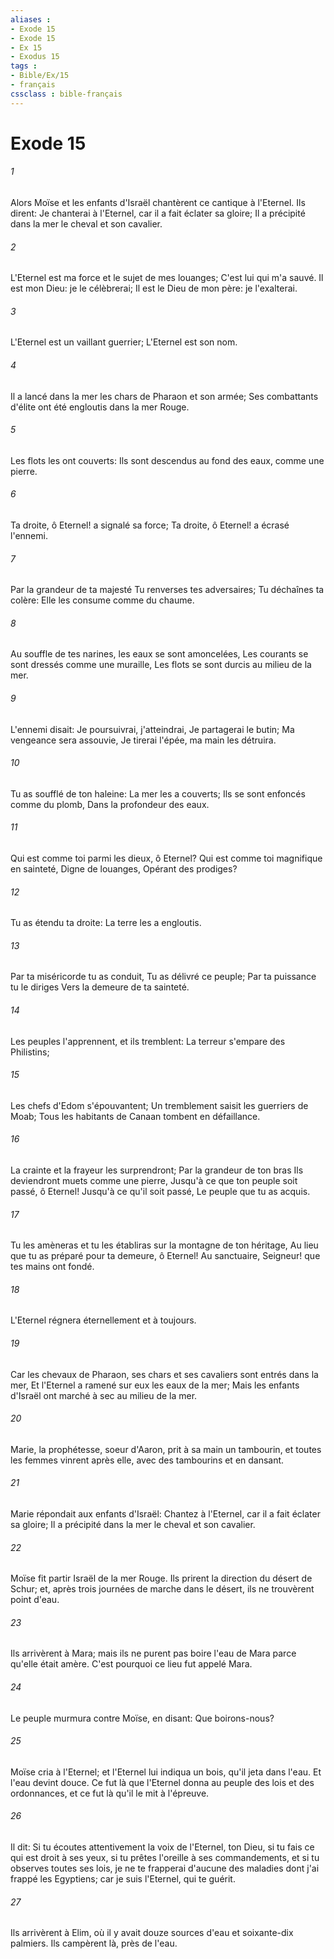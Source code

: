 ```yaml
---
aliases : 
- Exode 15
- Exode 15
- Ex 15
- Exodus 15
tags : 
- Bible/Ex/15
- français
cssclass : bible-français
---
```


# Exode 15

###### 1
Alors Moïse et les enfants d'Israël chantèrent ce cantique à l'Eternel. Ils dirent: Je chanterai à l'Eternel, car il a fait éclater sa gloire; Il a précipité dans la mer le cheval et son cavalier.
###### 2
L'Eternel est ma force et le sujet de mes louanges; C'est lui qui m'a sauvé. Il est mon Dieu: je le célèbrerai; Il est le Dieu de mon père: je l'exalterai.
###### 3
L'Eternel est un vaillant guerrier; L'Eternel est son nom.
###### 4
Il a lancé dans la mer les chars de Pharaon et son armée; Ses combattants d'élite ont été engloutis dans la mer Rouge.
###### 5
Les flots les ont couverts: Ils sont descendus au fond des eaux, comme une pierre.
###### 6
Ta droite, ô Eternel! a signalé sa force; Ta droite, ô Eternel! a écrasé l'ennemi.
###### 7
Par la grandeur de ta majesté Tu renverses tes adversaires; Tu déchaînes ta colère: Elle les consume comme du chaume.
###### 8
Au souffle de tes narines, les eaux se sont amoncelées, Les courants se sont dressés comme une muraille, Les flots se sont durcis au milieu de la mer.
###### 9
L'ennemi disait: Je poursuivrai, j'atteindrai, Je partagerai le butin; Ma vengeance sera assouvie, Je tirerai l'épée, ma main les détruira.
###### 10
Tu as soufflé de ton haleine: La mer les a couverts; Ils se sont enfoncés comme du plomb, Dans la profondeur des eaux.
###### 11
Qui est comme toi parmi les dieux, ô Eternel? Qui est comme toi magnifique en sainteté, Digne de louanges, Opérant des prodiges?
###### 12
Tu as étendu ta droite: La terre les a engloutis.
###### 13
Par ta miséricorde tu as conduit, Tu as délivré ce peuple; Par ta puissance tu le diriges Vers la demeure de ta sainteté.
###### 14
Les peuples l'apprennent, et ils tremblent: La terreur s'empare des Philistins;
###### 15
Les chefs d'Edom s'épouvantent; Un tremblement saisit les guerriers de Moab; Tous les habitants de Canaan tombent en défaillance.
###### 16
La crainte et la frayeur les surprendront; Par la grandeur de ton bras Ils deviendront muets comme une pierre, Jusqu'à ce que ton peuple soit passé, ô Eternel! Jusqu'à ce qu'il soit passé, Le peuple que tu as acquis.
###### 17
Tu les amèneras et tu les établiras sur la montagne de ton héritage, Au lieu que tu as préparé pour ta demeure, ô Eternel! Au sanctuaire, Seigneur! que tes mains ont fondé.
###### 18
L'Eternel régnera éternellement et à toujours.
###### 19
Car les chevaux de Pharaon, ses chars et ses cavaliers sont entrés dans la mer, Et l'Eternel a ramené sur eux les eaux de la mer; Mais les enfants d'Israël ont marché à sec au milieu de la mer.
###### 20
Marie, la prophétesse, soeur d'Aaron, prit à sa main un tambourin, et toutes les femmes vinrent après elle, avec des tambourins et en dansant.
###### 21
Marie répondait aux enfants d'Israël: Chantez à l'Eternel, car il a fait éclater sa gloire; Il a précipité dans la mer le cheval et son cavalier.
###### 22
Moïse fit partir Israël de la mer Rouge. Ils prirent la direction du désert de Schur; et, après trois journées de marche dans le désert, ils ne trouvèrent point d'eau.
###### 23
Ils arrivèrent à Mara; mais ils ne purent pas boire l'eau de Mara parce qu'elle était amère. C'est pourquoi ce lieu fut appelé Mara.
###### 24
Le peuple murmura contre Moïse, en disant: Que boirons-nous?
###### 25
Moïse cria à l'Eternel; et l'Eternel lui indiqua un bois, qu'il jeta dans l'eau. Et l'eau devint douce. Ce fut là que l'Eternel donna au peuple des lois et des ordonnances, et ce fut là qu'il le mit à l'épreuve.
###### 26
Il dit: Si tu écoutes attentivement la voix de l'Eternel, ton Dieu, si tu fais ce qui est droit à ses yeux, si tu prêtes l'oreille à ses commandements, et si tu observes toutes ses lois, je ne te frapperai d'aucune des maladies dont j'ai frappé les Egyptiens; car je suis l'Eternel, qui te guérit.
###### 27
Ils arrivèrent à Elim, où il y avait douze sources d'eau et soixante-dix palmiers. Ils campèrent là, près de l'eau.
